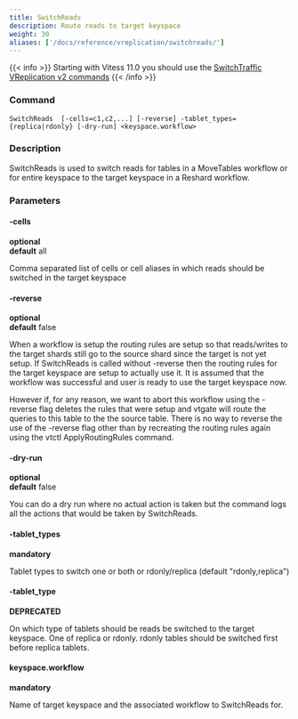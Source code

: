 ```yaml
---
title: SwitchReads
description: Route reads to target keyspace
weight: 30
aliases: ['/docs/reference/vreplication/switchreads/']
---
```


{{< info >}}
Starting with Vitess 11.0 you should use the [SwitchTraffic VReplication v2 commands](../vreplication/switchtraffic)
{{< /info >}}

### Command

```
SwitchReads  [-cells=c1,c2,...] [-reverse] -tablet_types={replica|rdonly} [-dry-run] <keyspace.workflow>
```

### Description

SwitchReads is used to switch reads for tables in a MoveTables workflow or for entire keyspace 
to the target keyspace in a Reshard workflow.

### Parameters

#### -cells 
**optional**\
**default** all

<div class="cmd">
Comma separated list of cells or cell aliases in which reads should be switched in the target keyspace
</div>

#### -reverse 
**optional**\
**default** false

<div class="cmd">
When a workflow is setup the routing rules are setup so that reads/writes to the target shards
still go to the source shard since the target is not yet setup. If SwitchReads is called without
-reverse then the routing rules for the target keyspace are setup to actually use it. It is assumed
that the workflow was successful and user is ready to use the target keyspace now.

However if, for any reason, we want to abort this workflow using the -reverse flag deletes the
rules that were setup and vtgate will route the queries to this table to the the source table.
There is no way to reverse the use of the -reverse flag other than by recreating the routing rules
again using the vtctl ApplyRoutingRules command.
</div>

#### -dry-run 
**optional**\
**default** false

<div class="cmd">
You can do a dry run where no actual action is taken but the command logs all the actions that would be taken
by SwitchReads.
</div>

#### -tablet_types
**mandatory**

<div class="cmd">
Tablet types to switch one or both or rdonly/replica (default "rdonly,replica")
</div>

#### -tablet_type 
**DEPRECATED**

<div class="cmd">
On which type of tablets should be reads be switched to the target keyspace. One of replica or rdonly. rdonly
tables should be switched first before replica tablets. 
</div>

#### keyspace.workflow 
**mandatory**

<div class="cmd">
Name of target keyspace and the associated workflow to SwitchReads for.
</div>
